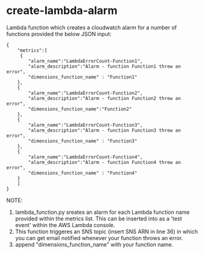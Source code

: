 # create-lambda-alarm

Lambda function which creates a cloudwatch alarm for a number of functions provided the below JSON input:
```
{
    "metrics":[
     {
        "alarm_name":"LambdaErrorCount-Function1",
        "alarm_description":"Alarm - function Function1 threw an error",
        "dimensions_function_name" : "Function1"
    },    
    {
        "alarm_name":"LambdaErrorCount-Function2",
        "alarm_description":"Alarm - function Function2 threw an error",
        "dimensions_function_name":"Function2"
    },
    {
        "alarm_name":"LambdaErrorCount-Function3",
        "alarm_description":"Alarm - function Function3 threw an error",
        "dimensions_function_name" : "Function3"
    },
    {
        "alarm_name":"LambdaErrorCount-Function4",
        "alarm_description":"Alarm - function Function4 threw an error",
        "dimensions_function_name" : "Function4"
    }
    ]
}
```
NOTE:
1. lambda_function.py sreates an alarm for each Lambda function name provided within the metrics list. This can be inserted into as a 'test event' within the AWS Lambda console. 
2. This function triggeres an SNS topic (insert SNS ARN in line 36) in which you can get email notified whenever your function throws an error. 
3. append  "dimensions_function_name" with your function name. 
